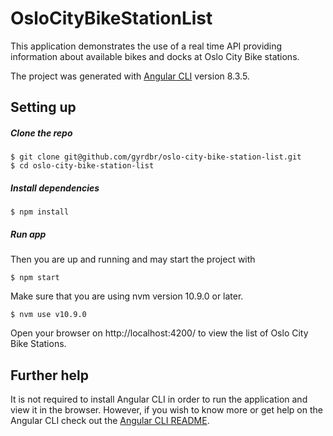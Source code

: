 # OsloCityBikeStationList

This application demonstrates the use of a real time API providing information about available bikes and docks at Oslo City Bike stations. 

The project was generated with [Angular CLI](https://github.com/angular/angular-cli) version 8.3.5.

## Setting up

##### Clone the repo

```
$ git clone git@github.com/gyrdbr/oslo-city-bike-station-list.git
$ cd oslo-city-bike-station-list
```

##### Install dependencies

```
$ npm install
```

##### Run app
Then you are up and running and may start the project with

```
$ npm start
```

Make sure that you are using nvm version 10.9.0 or later.

```
$ nvm use v10.9.0 
```

Open your browser on http://localhost:4200/ to view the list of Oslo City Bike Stations.


## Further help
It is not required to install Angular CLI in order to run the application and view it in the browser. However, if you wish to know more or get help on the Angular CLI check out the [Angular CLI README](https://github.com/angular/angular-cli/blob/master/README.md).
